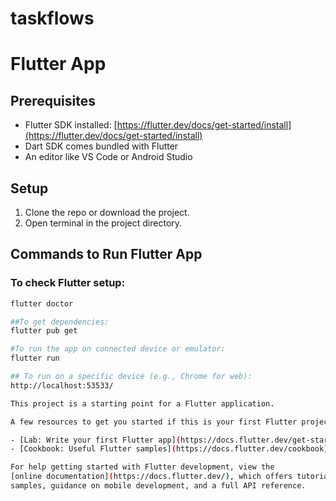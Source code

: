 # taskflows

# Flutter App

## Prerequisites
- Flutter SDK installed: [https://flutter.dev/docs/get-started/install](https://flutter.dev/docs/get-started/install)
- Dart SDK comes bundled with Flutter
- An editor like VS Code or Android Studio

## Setup
1. Clone the repo or download the project.
2. Open terminal in the project directory.

## Commands to Run Flutter App

### To check Flutter setup:
```bash
flutter doctor

##To get dependencies:
flutter pub get

#To run the app on connected device or emulator:
flutter run

## To run on a specific device (e.g., Chrome for web):
http://localhost:53533/

This project is a starting point for a Flutter application.

A few resources to get you started if this is your first Flutter project:

- [Lab: Write your first Flutter app](https://docs.flutter.dev/get-started/codelab)
- [Cookbook: Useful Flutter samples](https://docs.flutter.dev/cookbook)

For help getting started with Flutter development, view the
[online documentation](https://docs.flutter.dev/), which offers tutorials,
samples, guidance on mobile development, and a full API reference.
